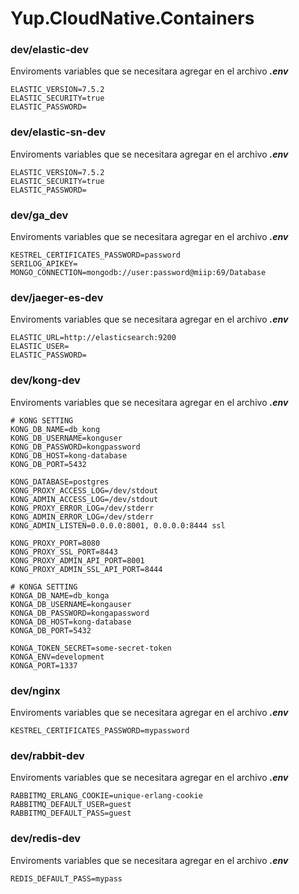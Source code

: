 # Yup.CloudNative.Containers


### dev/elastic-dev
Enviroments variables que se necesitara agregar en el archivo
***.env***
```
ELASTIC_VERSION=7.5.2
ELASTIC_SECURITY=true
ELASTIC_PASSWORD=
```

### dev/elastic-sn-dev
Enviroments variables que se necesitara agregar en el archivo
***.env***
```
ELASTIC_VERSION=7.5.2
ELASTIC_SECURITY=true
ELASTIC_PASSWORD=
```

### dev/ga_dev
Enviroments variables que se necesitara agregar en el archivo
***.env***
```
KESTREL_CERTIFICATES_PASSWORD=password
SERILOG_APIKEY=
MONGO_CONNECTION=mongodb://user:password@miip:69/Database
```

### dev/jaeger-es-dev
Enviroments variables que se necesitara agregar en el archivo
***.env***
```
ELASTIC_URL=http://elasticsearch:9200
ELASTIC_USER=
ELASTIC_PASSWORD=
```

### dev/kong-dev
Enviroments variables que se necesitara agregar en el archivo
***.env***
```
# KONG SETTING
KONG_DB_NAME=db_kong
KONG_DB_USERNAME=konguser
KONG_DB_PASSWORD=kongpassword
KONG_DB_HOST=kong-database
KONG_DB_PORT=5432

KONG_DATABASE=postgres
KONG_PROXY_ACCESS_LOG=/dev/stdout
KONG_ADMIN_ACCESS_LOG=/dev/stdout
KONG_PROXY_ERROR_LOG=/dev/stderr
KONG_ADMIN_ERROR_LOG=/dev/stderr
KONG_ADMIN_LISTEN=0.0.0.0:8001, 0.0.0.0:8444 ssl

KONG_PROXY_PORT=8080
KONG_PROXY_SSL_PORT=8443
KONG_PROXY_ADMIN_API_PORT=8001
KONG_PROXY_ADMIN_SSL_API_PORT=8444

# KONGA SETTING
KONGA_DB_NAME=db_konga
KONGA_DB_USERNAME=kongauser
KONGA_DB_PASSWORD=kongapassword
KONGA_DB_HOST=kong-database
KONGA_DB_PORT=5432

KONGA_TOKEN_SECRET=some-secret-token
KONGA_ENV=development
KONGA_PORT=1337
```

### dev/nginx
Enviroments variables que se necesitara agregar en el archivo
***.env***
```
KESTREL_CERTIFICATES_PASSWORD=mypassword
```

### dev/rabbit-dev
Enviroments variables que se necesitara agregar en el archivo
***.env***
```
RABBITMQ_ERLANG_COOKIE=unique-erlang-cookie
RABBITMQ_DEFAULT_USER=guest
RABBITMQ_DEFAULT_PASS=guest
```

### dev/redis-dev
Enviroments variables que se necesitara agregar en el archivo
***.env***
```
REDIS_DEFAULT_PASS=mypass
```
